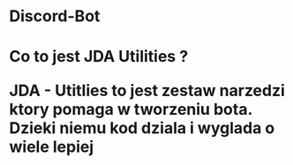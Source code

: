 # Discord-Bot
<h1> Co to jest JDA Utilities ? </h1?>

<p> <b>JDA - Utitlies</b> to jest zestaw narzedzi ktory pomaga w tworzeniu bota. Dzieki niemu kod dziala i wyglada o wiele lepiej </p>

